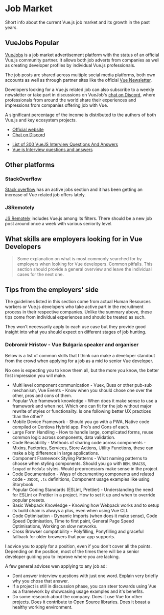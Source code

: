 # Job Market

Short info about the current Vue.js job market and its growth in the past years.

## VueJobs <badge>Popular</badge>

[VueJobs](https://vuejobs.com) is a job market advertisement platform with the status of an official Vue.js community partner. It allows both job adverts from companies as well as creating developer profiles by individual Vue.js professionals.

The job posts are shared across multiple social media platforms, both own accounts as well as through partner sites like the official [Vue Newsletter](https://news.vuejs.org).

Developers looking for a Vue.js related job can also subscribe to a weekly newsletter or take part in discussions on VueJob's [chat on Discord](), where professionals from around the world share their experiences and impressions from companies offering job with Vue.

A significant percentage of the income is distributed to the authors of both Vue.js and key ecosystem projects.

<useful-links>
<useful-links-section title="Official">

* [Official website](https://vuejobs.com) 
* [Chat on Discord](https://discord.gg/kVqcTzj)

</useful-links-section>
<useful-links-section title="Tutorials">

* [List of 300 VueJS Interview Questions And Answers](https://github.com/sudheerj/vuejs-interview-questions)
* [Vue js Interview questions and answers](https://www.onlineinterviewquestions.com/vue-js-interview-questions/)

</useful-links-section>
</useful-links>

## Other platforms

### StackOverflow
[Stack overflow](https://stackoverflow.com/jobs/developer-jobs-using-vuejs) has an active jobs section and it has been getting an increase of Vue related job offers lately. 

### JSRemotely
[JS Remotely](https://jsremotely.com/) includes Vue.js among its filters. There should be a new job post around once a week with various seniority level.

## What skills are employers looking for in Vue Developers

> Some explanation on what is most commonly searched for by employers when looking for Vue developers. Common pitfalls. This section should provide a general overview and leave the individual cases for the next one.

## Tips from the employers' side

The guidelines listed in this section come from actual Human Resources workers or Vue.js developers who take active part in the recruitment process in their respective companies. Unlike the summary above, these tips come from individual experiences and should be treated as such. 

They won't necessarily apply to each use case but they provide good insight into what you should expect on different stages of job hunting.

### Dobromir Hristov - Vue Bulgaria speaker and organiser

Below is a list of common skills that I think can make a developer standout from the crowd when applying for a job as a mid to senior Vue developer. 

No one is expecting you to know them all, but the more you know, the better first impression you will make.

  - Multi level component communication - Vuex, Buss or other pub-sub mechanism, Vue Events - Know when you should chose one over the other, pros and cons of them.
  - Popular Vue framework knowledge - When does it make sense to use a framework and when not. Which one can fit for the job without major rewrite of styles or functionality. Is one following better UX practices than the other?
  - Mobile Device Framework - Should you go with a PWA, Native code compiled or Cordova Hybrid app. Pro's and Cons of each.
  - Large Form Handling - How to handle large, complicated forms, reuse common logic across components, data validation.
  - Code Reusability - Methods of sharing code across components - Mixins, Factories, Services, Store Actions, Utility Functions, these can make a big difference in large applications.
  - Component Framework Styling Patterns - What naming patterns to choose when styling components. Should you go with `BEM`, `SMACSS`, `Scoped` or `Module` styles. Would preprocessors make sense in the project.
  - Code Documentation - Ways of documenting components and related code - `JSDOC`, `.ts` definitions, Component usage examples like using Storybook
  - Popular Coding Standards (ESLint, Prettier) - Understanding the need for ESLint or Prettier in a project. How to set it up and when to override popular presets.
  - Basic Webpack Knowledge - Knowing how Webpack works and to setup its build chain is always a plus, even when using Vue CLI.
  - Code Optimisation - Dynamic Imports (when does it make sense), Code Speed Optimisation, Time to first paint, General Page Speed Optimisations, Working on slow networks.
  - Cross Browser compatibility - Polyfilling, Ponyfilling and graceful fallback for older browsers that your app supports.

I advice you to apply for a position, even if you don't cover all the points. Depending on the position, most of the times there will be a senior developer guiding you to improve where you are lacking.
  
A few general advices wen applying to any job ad:

  - Dont answer interview questions with just one word. Explain very briefly why you chose that answer.
  - If a project is still in discussion phase, you can steer towards using Vue as a framework by showcasing usage examples and it's benefits.
  - Do some research about the company. Does it use Vue for other projects. Does it contribute to Open Source libraries. Does it boast a healthy working environment.
